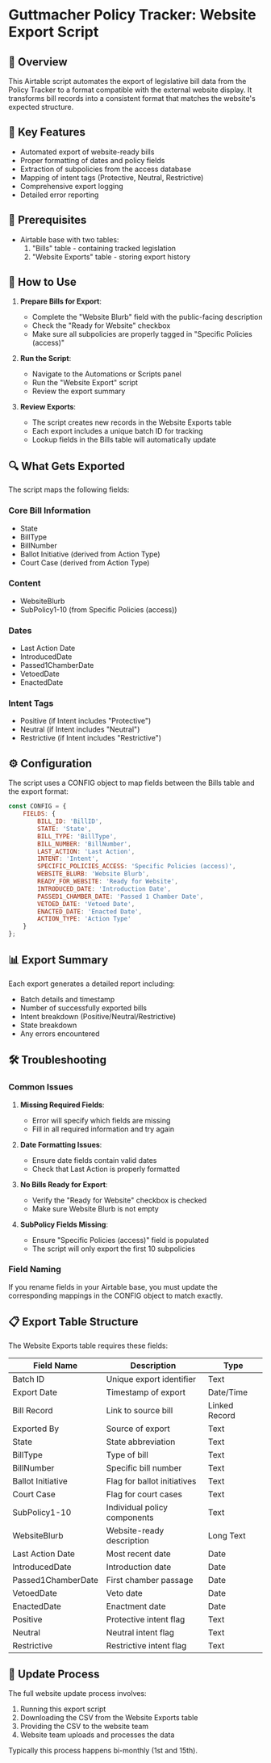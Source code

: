 # Guttmacher Policy Tracker: Website Export Script

## 📝 Overview

This Airtable script automates the export of legislative bill data from the Policy Tracker to a format compatible with the external website display. It transforms bill records into a consistent format that matches the website's expected structure.

## 🌟 Key Features

- Automated export of website-ready bills 
- Proper formatting of dates and policy fields
- Extraction of subpolicies from the access database
- Mapping of intent tags (Protective, Neutral, Restrictive)
- Comprehensive export logging
- Detailed error reporting

## 🔧 Prerequisites

- Airtable base with two tables:
  1. "Bills" table - containing tracked legislation
  2. "Website Exports" table - storing export history

## 🚀 How to Use

1. **Prepare Bills for Export**:
   - Complete the "Website Blurb" field with the public-facing description
   - Check the "Ready for Website" checkbox
   - Make sure all subpolicies are properly tagged in "Specific Policies (access)"

2. **Run the Script**:
   - Navigate to the Automations or Scripts panel
   - Run the "Website Export" script
   - Review the export summary

3. **Review Exports**:
   - The script creates new records in the Website Exports table
   - Each export includes a unique batch ID for tracking
   - Lookup fields in the Bills table will automatically update

## 🔍 What Gets Exported

The script maps the following fields:

### Core Bill Information
- State
- BillType
- BillNumber
- Ballot Initiative (derived from Action Type)
- Court Case (derived from Action Type)

### Content
- WebsiteBlurb
- SubPolicy1-10 (from Specific Policies (access))

### Dates
- Last Action Date
- IntroducedDate
- Passed1ChamberDate
- VetoedDate
- EnactedDate

### Intent Tags
- Positive (if Intent includes "Protective")
- Neutral (if Intent includes "Neutral")
- Restrictive (if Intent includes "Restrictive")

## ⚙️ Configuration

The script uses a CONFIG object to map fields between the Bills table and the export format:

```javascript
const CONFIG = {
    FIELDS: {
        BILL_ID: 'BillID',
        STATE: 'State',
        BILL_TYPE: 'BillType',
        BILL_NUMBER: 'BillNumber',
        LAST_ACTION: 'Last Action',
        INTENT: 'Intent',
        SPECIFIC_POLICIES_ACCESS: 'Specific Policies (access)',
        WEBSITE_BLURB: 'Website Blurb',
        READY_FOR_WEBSITE: 'Ready for Website',
        INTRODUCED_DATE: 'Introduction Date',
        PASSED1_CHAMBER_DATE: 'Passed 1 Chamber Date',
        VETOED_DATE: 'Vetoed Date',
        ENACTED_DATE: 'Enacted Date',
        ACTION_TYPE: 'Action Type'
    }
};
```

## 📊 Export Summary

Each export generates a detailed report including:
- Batch details and timestamp
- Number of successfully exported bills
- Intent breakdown (Positive/Neutral/Restrictive)
- State breakdown
- Any errors encountered

## 🛠️ Troubleshooting

### Common Issues

1. **Missing Required Fields**:
   - Error will specify which fields are missing
   - Fill in all required information and try again

2. **Date Formatting Issues**:
   - Ensure date fields contain valid dates
   - Check that Last Action is properly formatted

3. **No Bills Ready for Export**:
   - Verify the "Ready for Website" checkbox is checked
   - Make sure Website Blurb is not empty

4. **SubPolicy Fields Missing**:
   - Ensure "Specific Policies (access)" field is populated
   - The script will only export the first 10 subpolicies

### Field Naming

If you rename fields in your Airtable base, you must update the corresponding mappings in the CONFIG object to match exactly.

## 📋 Export Table Structure

The Website Exports table requires these fields:

| Field Name | Description | Type |
|------------|-------------|------|
| Batch ID | Unique export identifier | Text |
| Export Date | Timestamp of export | Date/Time |
| Bill Record | Link to source bill | Linked Record |
| Exported By | Source of export | Text |
| State | State abbreviation | Text |
| BillType | Type of bill | Text |
| BillNumber | Specific bill number | Text |
| Ballot Initiative | Flag for ballot initiatives | Text |
| Court Case | Flag for court cases | Text |
| SubPolicy1-10 | Individual policy components | Text |
| WebsiteBlurb | Website-ready description | Long Text |
| Last Action Date | Most recent date | Date |
| IntroducedDate | Introduction date | Date |
| Passed1ChamberDate | First chamber passage | Date |
| VetoedDate | Veto date | Date |
| EnactedDate | Enactment date | Date |
| Positive | Protective intent flag | Text |
| Neutral | Neutral intent flag | Text |
| Restrictive | Restrictive intent flag | Text |

## 🔄 Update Process

The full website update process involves:

1. Running this export script
2. Downloading the CSV from the Website Exports table
3. Providing the CSV to the website team
4. Website team uploads and processes the data

Typically this process happens bi-monthly (1st and 15th).